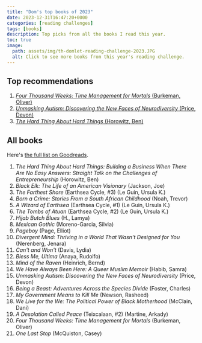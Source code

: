 ```yaml
---
title: "Dom's top books of 2023"
date: 2023-12-31T16:47:20+0000
categories: [reading challenges]
tags: [books]
description: Top picks from all the books I read this year.
toc: true
image:
  path: assets/img/th-domlet-reading-challenge-2023.JPG
  alt: Click to see more books from this year's reading challenge.
---
```


## Top recommendations

1. [_Four Thousand Weeks: Time Management for Mortals_ (Burkeman, Oliver)](https://www.goodreads.com/book/show/54785515-four-thousand-weeks)
1. [_Unmasking Autism: Discovering the New Faces of Neurodiversity_ (Price, Devon)](https://www.goodreads.com/book/show/58537365-unmasking-autism)
1. [_The Hard Thing About Hard Things_ (Horowitz, Ben)](https://www.goodreads.com/book/show/18176747-the-hard-thing-about-hard-things)

## All books

Here's [the full list on Goodreads](https://www.goodreads.com/review/list/25373-dom?per_page=infinite&shelf=reading-challenge-2023&utf8=%E2%9C%93&view=covers).

1. _The Hard Thing About Hard Things: Building a Business When There Are No Easy Answers: Straight Talk on the Challenges of Entrepreneurship_ (Horowitz, Ben)
1. _Black Elk: The Life of an American Visionary_ (Jackson, Joe)
1. _The Farthest Shore_ (Earthsea Cycle, #3) (Le Guin, Ursula K.)
1. _Born a Crime: Stories From a South African Childhood_ (Noah, Trevor)
1. _A Wizard of Earthsea_ (Earthsea Cycle, #1) (Le Guin, Ursula K.)
1. _The Tombs of Atuan_ (Earthsea Cycle, #2) (Le Guin, Ursula K.)
1. _Hijab Butch Blues_ (H., Lamya)
1. _Mexican Gothic_ (Moreno-Garcia, Silvia)
1. _Pageboy_ (Page, Elliot)
1. _Divergent Mind: Thriving in a World That Wasn't Designed for You_ (Nerenberg, Jenara)
1. _Can't and Won't_ (Davis, Lydia)
1. _Bless Me, Ultima_ (Anaya, Rudolfo)
1. _Mind of the Raven_ (Heinrich, Bernd)
1. _We Have Always Been Here: A Queer Muslim Memoir_ (Habib, Samra)
1. _Unmasking Autism: Discovering the New Faces of Neurodiversity_ (Price, Devon)
1. _Being a Beast: Adventures Across the Species Divide_ (Foster, Charles)
1. _My Government Means to Kill Me_ (Newson, Rasheed)
1. _We Live for the We: The Political Power of Black Motherhood_ (McClain, Dani)
1. _A Desolation Called Peace_ (Teixcalaan, #2) (Martine, Arkady)
1. _Four Thousand Weeks: Time Management for Mortals_ (Burkeman, Oliver)
1. _One Last Stop_ (McQuiston, Casey)
